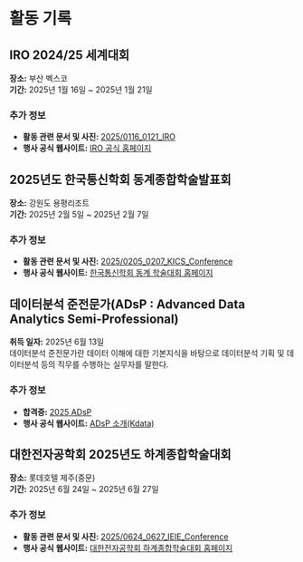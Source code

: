 # 활동 기록

<!-- 접었다 펼치는 기능
<details open>
  <summary style="font-size: 2em; font-weight: bold;">2025년 활동</summary> -->

## IRO 2024/25 세계대회
**장소:** 부산 벡스코  
**기간:** 2025년 1월 16일 ~ 2025년 1월 21일

### 추가 정보

- **활동 관련 문서 및 사진:** [2025/0116_0121_IRO](https://github.com/beomdo-park/Portfolio/tree/main/2025/0116_0121_IRO)
- **행사 공식 웹사이트:** [IRO 공식 홈페이지](https://iroc.kr/)



## 2025년도 한국통신학회 동계종합학술발표회 

**장소:** 강원도 용평리조트  
**기간:** 2025년 2월 5일 ~ 2025년 2월 7일

### 추가 정보

- **활동 관련 문서 및 사진:** [2025/0205_0207_KICS_Conference](https://github.com/beomdo-park/Portfolio/tree/main/2025/0205_0207_KICS_Conference)
- **행사 공식 웹사이트:** [한국통신학회 동계 학술대회 홈페이지](https://conf.kics.or.kr/2025w/)  

  
## 데이터분석 준전문가(ADsP : Advanced Data Analytics Semi-Professional)

**취득 일자:** 2025년 6월 13일  
데이터분석 준전문가란 데이터 이해에 대한 기본지식을 바탕으로 데이터분석 기획 및 데이터분석 등의 직무를 수행하는 실무자를 말한다.
### 추가 정보

- **합격증:** [2025 ADsP](https://github.com/beomdo-park/Portfolio/tree/main/2025/ADsP.pdf)
- **행사 공식 웹사이트:** [ADsP 소개(Kdata)](https://www.dataq.or.kr/www/sub/a_06.do)


## 대한전자공학회 2025년도 하계종합학술대회

**장소:** 롯데호텔 제주(중문)  
**기간:** 2025년 6월 24일 ~ 2025년 6월 27일

### 추가 정보

- **활동 관련 문서 및 사진:** [2025/0624_0627_IEIE_Conference](https://github.com/beomdo-park/Portfolio/tree/main/2025/0624_0627_IEIE_Conference)
- **행사 공식 웹사이트:** [대한전자공학회 하계종합학술대회 홈페이지](https://conf.theieie.org/2025s/)  


<!-- </details> -->
